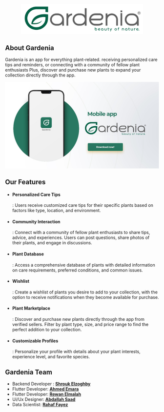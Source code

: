 <p align="center"><a href="https://github.com/shroukelzoghby/Gardenia" target="_blank"><img src="logo.png" width="400" alt="Gradenia logo"></a></p>


## About Gardenia

Gardenia is an app for everything plant-related. receiving personalized care tips and reminders, or connecting with a community of fellow plant enthusiasts Plus, discover and purchase new plants to expand your collection directly through the app.

<img src="WhatsApp Image 2024-02-26 at 11.36.59 PM.jpeg" alt="Gradenia logo">

## Our Features

- <h4>Personalized Care Tips</h4>: Users receive customized care tips for their specific plants based on factors like type, location, and environment.
- <h4>Community Interaction</h4>: Connect with a community of fellow plant enthusiasts to share tips, advice, and experiences. Users can post questions, share photos of their plants, and engage in discussions.
- <h4>Plant Database</h4>: Access a comprehensive database of plants with detailed information on care requirements, preferred conditions, and common issues.
- <h4>Wishlist</h4>: Create a wishlist of plants you desire to add to your collection, with the option to receive notifications when they become available for purchase.
- <h4>Plant Marketplace</h4>: Discover and purchase new plants directly through the app from verified sellers. Filter by plant type, size, and price range to find the perfect addition to your collection.
- <h4>Customizable Profiles</h4>: Personalize your profile with details about your plant interests, experience level, and favorite species.



## Gardenia Team

- Backend Developer : **[Shrouk Elzoghby](https://github.com/shroukelzoghby)**
- Flutter Developer: **[Ahmed Emara](https://github.com/ahmedemara231/Gardenia)**
- Flutter Developer: **[Rewan Elmalah](https://github.com/Rewanelmlah)**
- Ui/Ux Designer: **[Abdallah Saad](https://www.behance.net/abdallahsaad13)**
- Data Scientist: **[Rahaf Fayez](https://github.com/rahaffayez)**




